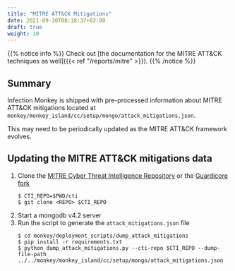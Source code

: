 ```yaml
---
title: "MITRE ATT&CK Mitigations"
date: 2021-09-30T08:18:37+03:00
draft: true
weight: 10
---
```


{{% notice info %}}
Check out [the documentation for the MITRE ATT&CK techniques as well]({{< ref "/reports/mitre" >}}).
{{% /notice %}}

## Summary

Infection Monkey is shipped with pre-processed information about MITRE ATT&CK
mitigations located at
`monkey/monkey_island/cc/setup/mongo/attack_mitigations.json`.

This may need to be periodically updated as the MITRE ATT&CK framework evolves.


## Updating the MITRE ATT&CK mitigations data
1. Clone the [MITRE Cyber Threat Intelligence
   Repository](https://github.com/mitre/cti) or the [Guardicore
   fork](https://github.com/guardicore/cti)
   ```
   $ CTI_REPO=$PWD/cti
   $ git clone <REPO> $CTI_REPO
   ```
2. Start a mongodb v4.2 server
3. Run the script to generate the `attack_mitigations.json` file
   ```
   $ cd monkey/deployment_scripts/dump_attack_mitigations
   $ pip install -r requirements.txt
   $ python dump_attack_mitigations.py --cti-repo $CTI_REPO --dump-file-path ../../monkey/monkey_island/cc/setup/mongo/attack_mitigations.json
   ```
